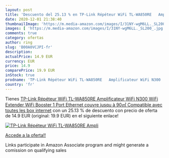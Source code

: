 ```yaml
---
layout: post
title: 'Descuento del 25.13 % en TP-Link Répéteur WiFi TL-WA850RE   Ampli'
date: 2020-12-01 21:38:40
thumbnailImage: 'https://m.media-amazon.com/images/I/31NY-wgM6LL._SL200_.jpg'
images: [ 'https://m.media-amazon.com/images/I/31NY-wgM6LL._SL200_.jpg' ]
comments: true
category: ofertas
author: ring
slug: 'B00A0VCJPI-fr'
description:
actualPrice: 14.9 EUR
currency: EUR
price: 14.9
comparePrice: 19.9 EUR
inStock: true
prodname: 'TP-Link Répéteur WiFi TL-WA850RE   Amplificateur WiFi N300  WiFi Extender  WiFi Booster  1 Port Ethernet  couvre jusqu à 90㎡  Compatible avec toutes les box internet'
country: 'fr'
---
```


Tienes [TP-Link Répéteur WiFi TL-WA850RE   Amplificateur WiFi N300  WiFi Extender  WiFi Booster  1 Port Ethernet  couvre jusqu à 90㎡  Compatible avec toutes les box internet](https://www.amazon.fr/dp/B00A0VCJPI/?tag=tolees0d-21) con un 25.13 % de descuento con precio de oferta de 14.9 EUR (original: 19.9 EUR) en el siguiente enlace!

[![TP-Link Répéteur WiFi TL-WA850RE   Ampli](https://m.media-amazon.com/images/I/31NY-wgM6LL._SL200_.jpg)](https://www.amazon.fr/dp/B00A0VCJPI/?tag=tolees0d-21)

[Accede a la oferta!!](https://www.amazon.fr/dp/B00A0VCJPI/?tag=tolees0d-21)

Links participate in Amazon Associate program and might generate a comission on qualifying sales


